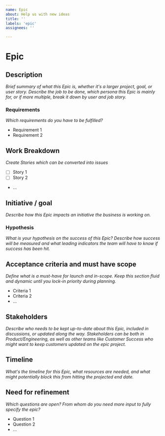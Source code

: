 ```yaml
---
name: Epic
about: Help us with new ideas
title: ''
labels: 'epic'
assignees: ''

---
```


# Epic

## Description
_Brief summary of what this Epic is, whether it's a larger project, goal, or user story. Describe the job to be done, which persona this Epic is mainly for, or if more multiple, break it down by user and job story._

### Requirements
_Which requirements do you have to be fulfilled?_
- Requirement 1
- Requirement 2

## Work Breakdown
_Create Stories which can be converted into issues_
- [ ] Story 1
- [ ] Story 2
- ...

## Initiative / goal
_Describe how this Epic impacts an initiative the business is working on._

### Hypothesis
_What is your hypothesis on the success of this Epic? Describe how success will be measured and what leading indicators the team will have to know if success has been hit._

## Acceptance criteria and must have scope
_Define what is a must-have for launch and in-scope. Keep this section fluid and dynamic until you lock-in priority during planning._
- Criteria 1
- Criteria 2
- ...

## Stakeholders
_Describe who needs to be kept up-to-date about this Epic, included in discussions, or updated along the way. Stakeholders can be both in Product/Engineering, as well as other teams like Customer Success who might want to keep customers updated on the epic project._

## Timeline
_What's the timeline for this Epic, what resources are needed, and what might potentially block this from hitting the projected end date._

## Need for refinement
_Which questions are open? From whom do you need more input to fully specify the epic?_
- Question 1
- Question 2
- ...
